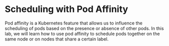 # Scheduling with Pod Affinity

Pod affinity is a Kubernetes feature that allows us to influence the scheduling of pods based on the presence or absence of other pods. In this lab, we will learn how to use pod affinity to schedule pods together on the same node or on nodes that share a certain label.
